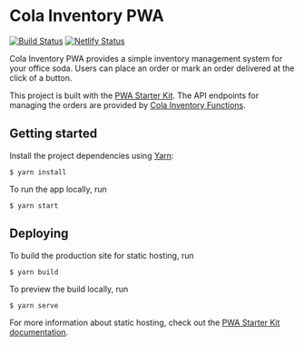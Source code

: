 # Cola Inventory PWA
[![Build Status](https://travis-ci.com/jonaskay/cola-inventory-pwa.svg?branch=master)](https://travis-ci.com/jonaskay/cola-inventory-pwa)
[![Netlify Status](https://api.netlify.com/api/v1/badges/6830f67f-047c-4ae3-9d61-05228c31b8ba/deploy-status)](https://app.netlify.com/sites/cola-inventory/deploys)

Cola Inventory PWA provides a simple inventory management system for your office soda. Users can place an order or mark an order delivered at the click of a button.

This project is built with the [PWA Starter Kit](https://github.com/Polymer/pwa-starter-kit). The API endpoints for managing the orders are provided by [Cola Inventory Functions](https://github.com/jonaskay/cola-inventory-functions).

## Getting started

Install the project dependencies using [Yarn](https://yarnpkg.com/lang/en/):

    $ yarn install

To run the app locally, run

    $ yarn start


## Deploying

To build the production site for static hosting, run

    $ yarn build

To preview the build locally, run

    $ yarn serve

For more information about static hosting, check out the [PWA Starter Kit documentation](https://pwa-starter-kit.polymer-project.org/building-and-deploying#static-hosting).
